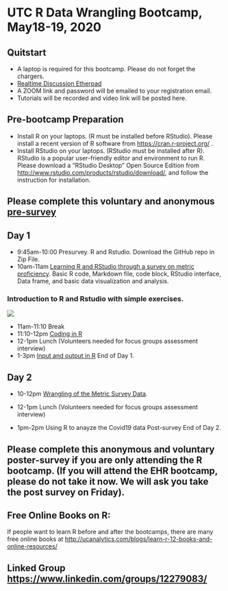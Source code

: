 # UTC R Data Wrangling Bootcamp, May18-19, 2020

## Quitstart
* A laptop is required for this bootcamp. Please do not forget the chargers. 
* [Realtime Discussion Etherpad](https://etherpad.wikimedia.org/p/UTC-R-bootcamp2019)
* A ZOOM link and password will be emailed to your registration email. 
* Tutorials will be recorded and video link will be posted here. 

## Pre-bootcamp Preparation
* Install R on your laptops. (R must be installed before RStudio).
Please install a recent version of R software from https://cran.r-project.org/ .
* Install RStudio on your laptops. (RStudio must be installed after R).
RStudio is a popular user-friendly editor and environment to run R.
Please download a “RStudio Desktop” Open Source Edition from http://www.rstudio.com/products/rstudio/download/, and follow the instruction for installation.


## Please complete this voluntary and anonymous [pre-survey](https://forms.gle/hjJZW2RThdGsJKc97)


## Day 1 
* 9:45am-10:00 	Presurvey. R and Rstudio. Download the GitHub repo in Zip File. 
* 10am-11am	[Learning R and RStudio through a survey on metric proficiency](https://github.com/BDSpoke-UTC-Spelman-Tuskegee-WVU/R-bootcamp-summer2019/tree/master/1.startRwMetricExample). 
Basic R code, Markdown file, code block, RStudio interface, Data frame, and basic data visualization and analysis. 

### Introduction to R and Rstudio with simple exercises. 
[![](http://img.youtube.com/vi/LJIxbmDAhYM/0.jpg)](http://www.youtube.com/watch?v=LJIxbmDAhYM "BBD_simpleR")

* 11am-11:10 	Break 
* 11:10-12pm	[Coding in R](https://github.com/BDSpoke-UTC-Spelman-Tuskegee-WVU/R-bootcamp-summer2019/tree/master/2.coding) 
* 12-1pm 	Lunch (Volunteers needed for focus groups assessment interview)	
* 1-3pm	[Input and output in R](https://github.com/BDSpoke-UTC-Spelman-Tuskegee-WVU/R-bootcamp-summer2019/tree/master/3.input-output) 
 End of Day 1. 
	
## Day 2 	
* 10-12pm 	[Wrangling of the Metric Survey Data](https://github.com/BDSpoke-UTC-Spelman-Tuskegee-WVU/R-bootcamp-summer2019/tree/master/4.dataWrangle-metricExample). 
* 12-1pm 	Lunch (Volunteers needed for focus groups assessment interview)<br> 	

* 1pm-2pm	Using R to anayze the Covid19 data 
  Post-survey
  End of Day 2. 
## Please complete this anonymous and voluntary poster-survey if you are only attending the R bootcamp. (If you will attend the EHR bootcamp, please do not take it now. We will ask you take the post survey on Friday). 

## Free Online Books on R: 
If people want to learn R before and after the bootcamps, there are many free online books at http://ucanalytics.com/blogs/learn-r-12-books-and-online-resources/

## Linked Group https://www.linkedin.com/groups/12279083/
